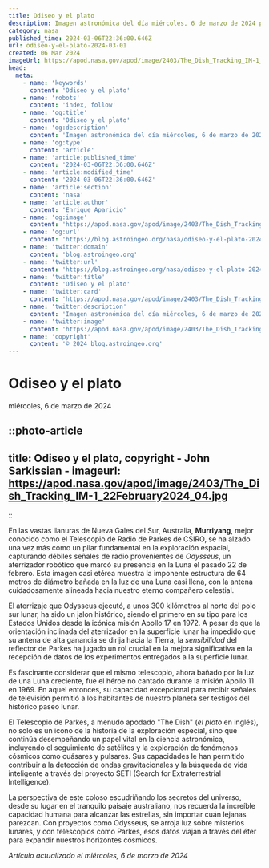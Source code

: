```yaml
---
title: Odiseo y el plato
description: Imagen astronómica del día miércoles, 6 de marzo de 2024 por la NASA; Odiseo y el plato
category: nasa
published_time: 2024-03-06T22:36:00.646Z
url: odiseo-y-el-plato-2024-03-01
created: 06 Mar 2024
imageUrl: https://apod.nasa.gov/apod/image/2403/The_Dish_Tracking_IM-1_22February2024_04.jpg
head:
  meta:
    - name: 'keywords'
      content: 'Odiseo y el plato'
    - name: 'robots'
      content: 'index, follow'
    - name: 'og:title'
      content: 'Odiseo y el plato'
    - name: 'og:description'
      content: 'Imagen astronómica del día miércoles, 6 de marzo de 2024 por la NASA; Odiseo y el plato'
    - name: 'og:type'
      content: 'article'
    - name: 'article:published_time'
      content: '2024-03-06T22:36:00.646Z'
    - name: 'article:modified_time'
      content: '2024-03-06T22:36:00.646Z'
    - name: 'article:section'
      content: 'nasa'
    - name: 'article:author'
      content: 'Enrique Aparicio'
    - name: 'og:image'
      content: 'https://apod.nasa.gov/apod/image/2403/The_Dish_Tracking_IM-1_22February2024_04.jpg'
    - name: 'og:url'
      content: 'https://blog.astroingeo.org/nasa/odiseo-y-el-plato-2024-03-01'
    - name: 'twitter:domain'
      content: 'blog.astroingeo.org'
    - name: 'twitter:url'
      content: 'https://blog.astroingeo.org/nasa/odiseo-y-el-plato-2024-03-01'
    - name: 'twitter:title'
      content: 'Odiseo y el plato'
    - name: 'twitter:card'
      content: 'https://apod.nasa.gov/apod/image/2403/The_Dish_Tracking_IM-1_22February2024_04.jpg'
    - name: 'twitter:description'
      content: 'Imagen astronómica del día miércoles, 6 de marzo de 2024 por la NASA; Odiseo y el plato'
    - name: 'twitter:image'
      content: 'https://apod.nasa.gov/apod/image/2403/The_Dish_Tracking_IM-1_22February2024_04.jpg'
    - name: 'copyright'
      content: '© 2024 blog.astroingeo.org'
---
```

# Odiseo y el plato
miércoles, 6 de marzo de 2024


::photo-article
---
title: Odiseo y el plato, copyright - John Sarkissian -
imageurl: https://apod.nasa.gov/apod/image/2403/The_Dish_Tracking_IM-1_22February2024_04.jpg
---
::



En las vastas llanuras de Nueva Gales del Sur, Australia, **Murriyang**, mejor conocido como el Telescopio de Radio de Parkes de CSIRO, se ha alzado una vez más como un pilar fundamental en la exploración espacial, capturando débiles señales de radio provenientes de *Odysseus*, un aterrizador robótico que marcó su presencia en la Luna el pasado 22 de febrero. Esta imagen casi etérea muestra la imponente estructura de 64 metros de diámetro bañada en la luz de una Luna casi llena, con la antena cuidadosamente alineada hacia nuestro eterno compañero celestial.

El aterrizaje que Odysseus ejecutó, a unos 300 kilómetros al norte del polo sur lunar, ha sido un jalon histórico, siendo el primero en su tipo para los Estados Unidos desde la icónica misión Apollo 17 en 1972. A pesar de que la orientación inclinada del aterrizador en la superficie lunar ha impedido que su antena de alta ganancia se dirija hacia la Tierra, la *sensibilidad* del reflector de Parkes ha jugado un rol crucial en la mejora significativa en la recepción de datos de los experimentos entregados a la superficie lunar.

Es fascinante considerar que el mismo telescopio, ahora bañado por la luz de una Luna creciente, fue el héroe no cantado durante la misión Apollo 11 en 1969. En aquel entonces, su capacidad excepcional para recibir señales de televisión permitió a los habitantes de nuestro planeta ser testigos del histórico paseo lunar.

El Telescopio de Parkes, a menudo apodado "The Dish" (_el plato_ en inglés), no solo es un icono de la historia de la exploración especial, sino que continúa desempeñando un papel vital en la ciencia astronómica, incluyendo el seguimiento de satélites y la exploración de fenómenos cósmicos como cuásares y pulsares. Sus capacidades le han permitido contribuir a la detección de ondas gravitacionales y la búsqueda de vida inteligente a través del proyecto SETI (Search for Extraterrestrial Intelligence).

La perspectiva de este coloso escudriñando los secretos del universo, desde su lugar en el tranquilo paisaje australiano, nos recuerda la increíble capacidad humana para alcanzar las estrellas, sin importar cuán lejanas parezcan. Con proyectos como Odysseus, se arroja luz sobre misterios lunares, y con telescopios como Parkes, esos datos viajan a través del éter para expandir nuestros horizontes cósmicos.

_Artículo actualizado el miércoles, 6 de marzo de 2024_